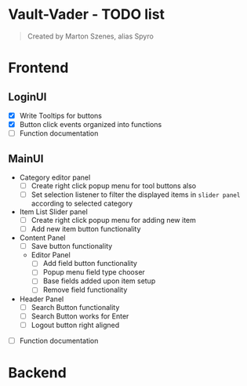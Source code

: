 # Vault-Vader - TODO list
> Created by Marton Szenes, alias Spyro  

# Frontend

## LoginUI

- [x] Write Tooltips for buttons
- [x] Button click events organized into functions
- [ ] Function documentation
  
## MainUI

- Category editor panel
  - [ ] Create right click popup menu for tool buttons also
  - [ ] Set selection listener to filter the displayed items in `slider panel` according to selected category 
- Item List Slider panel
  - [ ] Create right click popup menu for adding new item
  - [ ] Add new item button functionality
- Content Panel
  - [ ] Save button functionality
  - Editor Panel
    - [ ] Add field button functionality
    - [ ] Popup menu field type chooser
    - [ ] Base fields added upon item setup
    - [ ] Remove field functionality
- Header Panel
  - [ ] Search Button functionality
  - [ ] Search Button works for Enter
  - [ ] Logout button right aligned

- [ ] Function documentation
  
# Backend


